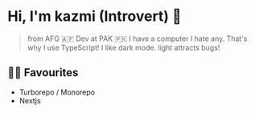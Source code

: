 # Hi, I'm kazmi (Introvert) 👋
>   from AFG 🇦🇫 Dev at PAK 🇵🇰
>   I have a computer
>   I hate any. That's why I use TypeScript!
>   I like dark mode. light attracts bugs!

## 🧑‍💻 Favourites

- Turborepo / Monorepo
- Nextjs
